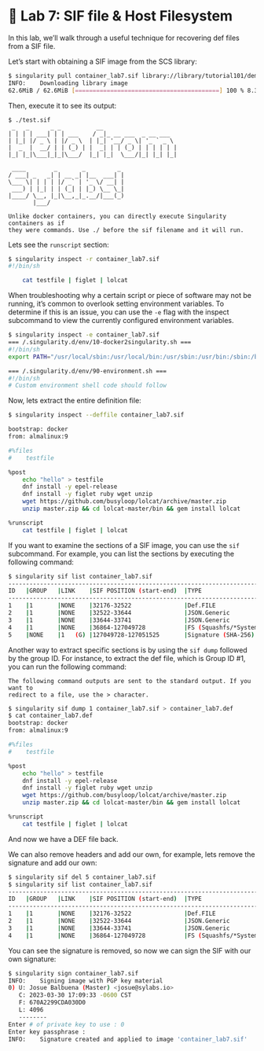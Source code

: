 # 📓 Lab 7: SIF file & Host Filesystem

In this lab, we’ll walk through a useful technique for recovering def files from
a SIF file.

Let’s start with obtaining a SIF image from the SCS library:

```bash
$ singularity pull container_lab7.sif library://library/tutorial101/demo:latest
INFO:    Downloading library image
62.6MiB / 62.6MiB [=========================================] 100 % 8.3 MiB/s 0s
```
Then, execute it to see its output:

```
$ ./test.sif
 _   _      _ _          __                     
| | | | ___| | | ___    / _|_ __ ___  _ __ ___  
| |_| |/ _ \ | |/ _ \  | |_| '__/ _ \| '_ ` _ \ 
|  _  |  __/ | | (_) | |  _| | | (_) | | | | | |
|_| |_|\___|_|_|\___/  |_| |_|  \___/|_| |_| |_|
                                                
 ____        _       _         _ 
/ ___| _   _| | __ _| |__  ___| |
\___ \| | | | |/ _` | '_ \/ __| |
 ___) | |_| | | (_| | |_) \__ \_|
|____/ \__, |_|\__,_|_.__/|___(_)
       |___/                     
```

````{note}
Unlike docker containers, you can directly execute Singularity containers as if
they were commands. Use ./ before the sif filename and it will run.
````

Lets see the `runscript` section:

```bash
$ singularity inspect -r container_lab7.sif 
#!/bin/sh

    cat testfile | figlet | lolcat
```

When troubleshooting why a certain script or piece of software may not be
running, it’s common to overlook setting environment variables. To determine if
this is an issue, you can use the `-e` flag with the inspect subcommand to view
the currently configured environment variables.


```bash
$ singularity inspect -e container_lab7.sif 
=== /.singularity.d/env/10-docker2singularity.sh ===
#!/bin/sh
export PATH="/usr/local/sbin:/usr/local/bin:/usr/sbin:/usr/bin:/sbin:/bin"

=== /.singularity.d/env/90-environment.sh ===
#!/bin/sh
# Custom environment shell code should follow
```

Now, lets extract the entire definition file:

```bash
$ singularity inspect --deffile container_lab7.sif

bootstrap: docker
from: almalinux:9

#%files
#    testfile

%post
    echo "hello" > testfile
    dnf install -y epel-release
    dnf install -y figlet ruby wget unzip
    wget https://github.com/busyloop/lolcat/archive/master.zip
    unzip master.zip && cd lolcat-master/bin && gem install lolcat

%runscript
    cat testfile | figlet | lolcat
```

If you want to examine the sections of a  SIF image, you can use the `sif`
subcommand. For example, you can list the sections by executing the following
command:


```bash
$ singularity sif list container_lab7.sif
------------------------------------------------------------------------------
ID   |GROUP   |LINK    |SIF POSITION (start-end)  |TYPE
------------------------------------------------------------------------------
1    |1       |NONE    |32176-32522               |Def.FILE
2    |1       |NONE    |32522-33644               |JSON.Generic
3    |1       |NONE    |33644-33741               |JSON.Generic
4    |1       |NONE    |36864-127049728           |FS (Squashfs/*System/amd64)
5    |NONE    |1   (G) |127049728-127051525       |Signature (SHA-256)
```

Another way to extract specific sections is by using the `sif dump` followed by
the group ID. For instance, to extract the def file, which is Group ID #1, you
can run the following command:

````{note}
The following command outputs are sent to the standard output. If you want to
redirect to a file, use the > character.
````

```bash
$ singularity sif dump 1 container_lab7.sif > container_lab7.def
$ cat container_lab7.def
bootstrap: docker
from: almalinux:9

#%files
#    testfile

%post
    echo "hello" > testfile
    dnf install -y epel-release
    dnf install -y figlet ruby wget unzip
    wget https://github.com/busyloop/lolcat/archive/master.zip
    unzip master.zip && cd lolcat-master/bin && gem install lolcat

%runscript
    cat testfile | figlet | lolcat
```

And now we have a DEF file back.

We can also remove headers and add our own, for example, lets remove the
signature and add our own:

```bash
$ singularity sif del 5 container_lab7.sif
$ singularity sif list container_lab7.sif
------------------------------------------------------------------------------
ID   |GROUP   |LINK    |SIF POSITION (start-end)  |TYPE
------------------------------------------------------------------------------
1    |1       |NONE    |32176-32522               |Def.FILE
2    |1       |NONE    |32522-33644               |JSON.Generic
3    |1       |NONE    |33644-33741               |JSON.Generic
4    |1       |NONE    |36864-127049728           |FS (Squashfs/*System/amd64)
```

You can see the signature is removed, so now we can sign the SIF with our own
signature:

```bash
$ singularity sign container_lab7.sif
INFO:    Signing image with PGP key material
0) U: Josue Balbuena (Master) <josue@sylabs.io>
   C: 2023-03-30 17:09:33 -0600 CST
   F: 670A2299CDA030D0
   L: 4096
   --------
Enter # of private key to use : 0
Enter key passphrase : 
INFO:    Signature created and applied to image 'container_lab7.sif'
```
